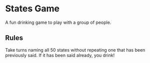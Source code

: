 # States Game

A fun drinking game to play with a group of people.

## Rules

Take turns naming all 50 states without repeating one that has been previously said. If it has been said already, you drink!
